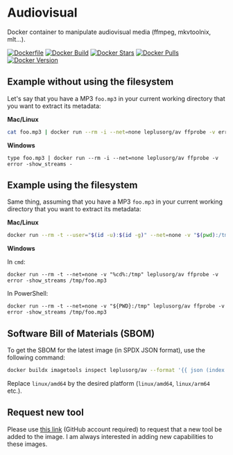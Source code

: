 # Audiovisual

Docker container to manipulate audiovisual media (ffmpeg, mkvtoolnix, mlt...).

[![Dockerfile](https://img.shields.io/badge/GitHub-Dockerfile-blue)](https://github.com/leplusorg/docker-av/blob/main/av/Dockerfile)
[![Docker Build](https://github.com/leplusorg/docker-av/workflows/Docker/badge.svg)](https://github.com/leplusorg/docker-av/actions?query=workflow:"Docker")
[![Docker Stars](https://img.shields.io/docker/stars/leplusorg/av)](https://hub.docker.com/r/leplusorg/av)
[![Docker Pulls](https://img.shields.io/docker/pulls/leplusorg/av)](https://hub.docker.com/r/leplusorg/av)
[![Docker Version](https://img.shields.io/docker/v/leplusorg/av?sort=semver)](https://hub.docker.com/r/leplusorg/av)

## Example without using the filesystem

Let's say that you have a MP3 `foo.mp3` in your current working directory that you want to extract its metadata:

**Mac/Linux**

```bash
cat foo.mp3 | docker run --rm -i --net=none leplusorg/av ffprobe -v error -show_streams -
```

**Windows**

```batch
type foo.mp3 | docker run --rm -i --net=none leplusorg/av ffprobe -v error -show_streams -
```

## Example using the filesystem

Same thing, assuming that you have a MP3 `foo.mp3` in your current working directory that you want to extract its metadata:

**Mac/Linux**

```bash
docker run --rm -t --user="$(id -u):$(id -g)" --net=none -v "$(pwd):/tmp" leplusorg/av ffprobe -v error -show_streams /tmp/foo.mp3
```

**Windows**

In `cmd`:

```batch
docker run --rm -t --net=none -v "%cd%:/tmp" leplusorg/av ffprobe -v error -show_streams /tmp/foo.mp3
```

In PowerShell:

```pwsh
docker run --rm -t --net=none -v "${PWD}:/tmp" leplusorg/av ffprobe -v error -show_streams /tmp/foo.mp3
```

## Software Bill of Materials (SBOM)

To get the SBOM for the latest image (in SPDX JSON format), use the
following command:

```bash
docker buildx imagetools inspect leplusorg/av --format '{{ json (index .SBOM "linux/amd64").SPDX }}'
```

Replace `linux/amd64` by the desired platform (`linux/amd64`, `linux/arm64` etc.).

## Request new tool

Please use [this link](https://github.com/leplusorg/docker-av/issues/new?assignees=thomasleplus&labels=enhancement&template=feature_request.md&title=%5BFEAT%5D) (GitHub account required) to request that a new tool be added to the image. I am always interested in adding new capabilities to these images.
